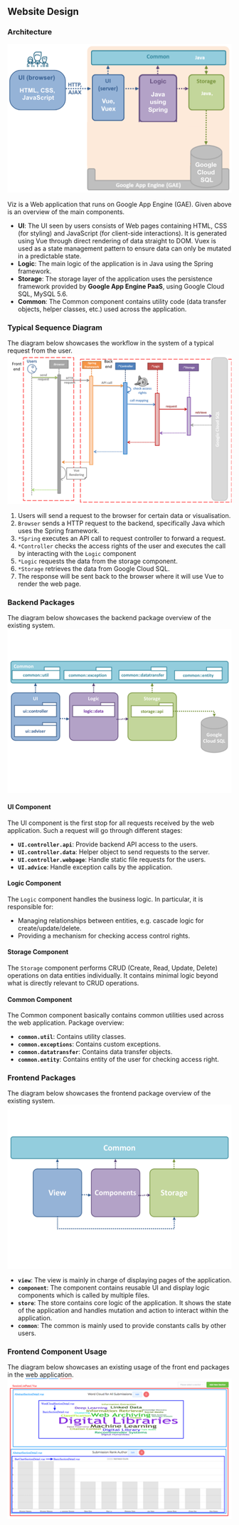 ## Website Design

### Architecture
![High Level Architecture](../images/highlevelArchitecture.png)

Viz is a Web application that runs on Google App Engine (GAE). Given above is an overview of the main components.

- **UI**: The UI seen by users consists of Web pages containing HTML, CSS (for styling) and JavaScript (for client-side interactions). It is generated using Vue through direct rendering of data straight to DOM. Vuex is used as a state management pattern to ensure data can only be mutated in a predictable state.
- **Logic**: The main logic of the application is in Java using the Spring framework.
- **Storage**: The storage layer of the application uses the persistence framework provided by **Google App Engine PaaS**, using Google Cloud SQL, MySQL 5.6.
- **Common**: The Common component contains utility code (data transfer objects, helper classes, etc.) used across the application.

### Typical Sequence Diagram
The diagram below showcases the workflow in the system of a typical request from the user.
![Typical Sequence Diagram](../images/typicalSequenceDiagram.png)

1. Users will send a request to the browser for certain data or visualisation.
1. `Browser` sends a HTTP request to the backend, specifically Java which uses the Spring framework.
1. `*Spring` executes an API call to request controller to forward a request.  
1. `*Controller` checks the access rights of the user and executes the call by interacting with the `Logic` component
1. `*Logic` requests the data from the storage component.
1. `*Storage` retrieves the data from Google Cloud SQL.  
1. The response will be sent back to the browser where it will use Vue to render the web page.

### Backend Packages
The diagram below showcases the backend package overview of the existing system.
![Backend Package Overview](../images/backendPackageOverview.png)

#### UI Component

The UI component is the first stop for all requests received by the web application. Such a request will go through different stages:
- **`UI.controller.api`**: Provide backend API access to the users.
- **`UI.controller.data`**: Helper object to send requests to the server.
- **`UI.controller.webpage`**: Handle static file requests for the users. 
- **`UI.advice`**: Handle exception calls by the application.

#### Logic Component

The `Logic` component handles the business logic. In particular, it is responsible for:
- Managing relationships between entities, e.g. cascade logic for create/update/delete.
- Providing a mechanism for checking access control rights.

#### Storage Component

The `Storage` component performs CRUD (Create, Read, Update, Delete) operations on data entities individually.
It contains minimal logic beyond what is directly relevant to CRUD operations.

#### Common Component

The Common component basically contains common utilities used across the web application. 
Package overview:
- **`common.util`**: Contains utility classes.
- **`common.exceptions`**: Contains custom exceptions.
- **`common.datatransfer`**: Contains data transfer objects.
- **`common.entity`**: Contains entity of the user for checking access right.

### Frontend Packages
The diagram below showcases the frontend package overview of the existing system.
![Frontend Package Overview](../images/frontendPackageOverview.png)

- **`view`**: The view is mainly in charge of displaying pages of the application.
- **`component`**: The component contains reusable UI and display logic components which is called by multiple files.
- **`store`**: The store contains core logic of the application. It shows the state of the application and handles mutation and action to interact within the application.
- **`common`**: The common is mainly used to provide constants calls by other users.

### Frontend Component Usage
The diagram below showcases an existing usage of the front end packages in the web application.
![Frontend Web Componnent](../images/frontendWebComponent.png)
